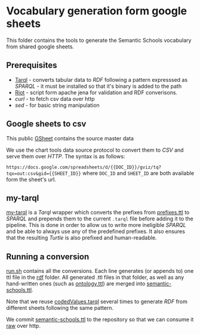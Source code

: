 # Vocabulary generation form google sheets 

This folder contains the tools to generate the Semantic Schools vocabulary from shared google sheets.

## Prerequisites 

* [Tarql](http://tarql.github.io/) - converts tabular data to *RDF* following a pattern expresssed as *SPARQL* - it must be installed so that it's binary is added to the path 
* [Riot](https://jena.apache.org/documentation/io/#command-line-tools) - script form apache jena for validation and RDF converisons. 
* *curl* - to fetch csv data over http 
* *sed*  - for basic string manipulation 

## Google sheets to csv

This public [GSheet](https://docs.google.com/spreadsheets/d/1UgEswvbaF9qDGyK8Gq2hkO4F1DtXsXvrY4eE_rDKAUs) contains the source master data

We use the chart tools data source protocol to convert them to *CSV* and serve them over *HTTP*. 
The syntax is as follows:

`https://docs.google.com/spreadsheets/d/{{DOC_ID}}/gviz/tq?tqx=out:csv&gid={{SHEET_ID}}` where `DOC_ID` and `SHEET_ID` are both available form the sheet's url.

## my-tarql 

[my-tarql](../bin/my-tarql) is a *Tarql* wrapper which converts the prefixes from [prefixes.ttl](../model/prefixes.ttl) to *SPARQL* and prepends them to the current `.tarql` file before adding it to the pipeline. This is done in order to allow us to write more ineligible *SPARQL* and be able to always use any of the predefined prefixes. It also ensures that the resulting *Turtle* is also prefixed and human-readable. 

## Running a conversion 

[run.sh](run.sh) contains all the conversions. Each line generates (or appends to) one ttl file in the [rdf](./rdf) folder.
All generated .ttl files in that folder, as well as any hand-written ones (such as [ontology.ttl](rdf/ontology.ttl)) are merged into [semantic-schools.ttl](semantic-schools.ttl). 

Note that we reuse [codedValues.tarql](codedValues.tarql) several times to generate *RDF* from different sheets following the same pattern. 

We commit [semantic-schools.ttl](semantic-schools.ttl) to the repository so that we can consume it [raw](https://raw.githubusercontent.com/data-for-good-bg/semantic-schools/main/vocab/semantic-schools.ttl) over http. 
